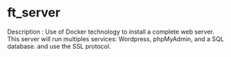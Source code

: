 # ft_server
Description : Use of Docker technology to install a complete web server. This server will run multiples services: Wordpress, phpMyAdmin, and a SQL database. and use the SSL protocol.
